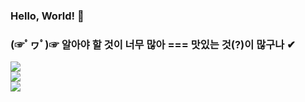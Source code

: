 ### Hello, World! 👋 
### (☞ﾟヮﾟ)☞  알아야 할 것이 너무 많아 === 맛있는 것(?)이 많구나 ✔


<div>
  <img src="https://github-readme-stats.vercel.app/api/top-langs/?username=jsp-KW"/>
  <br>
  <img src="https://github-readme-stats.vercel.app/api?username=jsp-KW"/>
  <br>
  <img src="https://mazassumnida.wtf/api/v2/generate_badge?boj=supill12"/>
</div>
    
<br>
<!--
**jsp-KW/jsp-KW** is a ✨ _special_ ✨ repository because its `README.md` (this file) appears on your GitHub profile.


Here are some ideas to get you started:

- 🔭 I’m currently working on ...
- 🌱 I’m currently learning ...
- 👯 I’m looking to collaborate on ...
- 🤔 I’m looking for help with ...
- 💬 Ask me about ...
- 📫 How to reach me: ...
- 😄 Pronouns: ...
- ⚡ Fun fact: ...
-->
